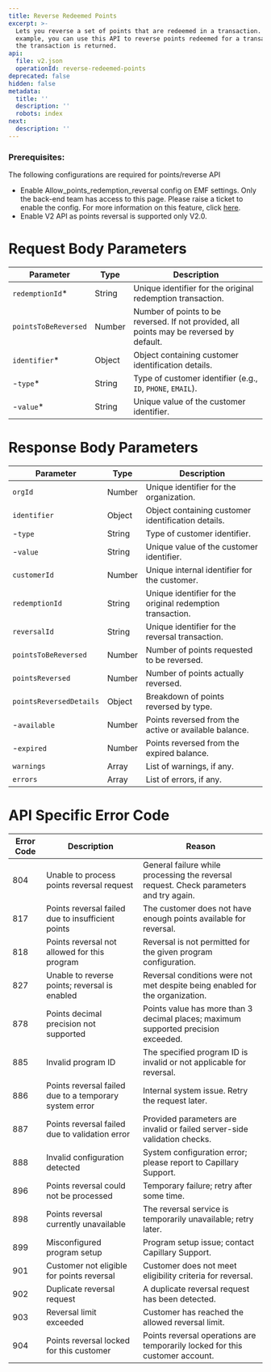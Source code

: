```yaml
---
title: Reverse Redeemed Points
excerpt: >-
  Lets you reverse a set of points that are redeemed in a transaction. For
  example, you can use this API to reverse points redeemed for a transaction if
  the transaction is returned.
api:
  file: v2.json
  operationId: reverse-redeemed-points
deprecated: false
hidden: false
metadata:
  title: ''
  description: ''
  robots: index
next:
  description: ''
---
```

### Prerequisites:

The following configurations are required for points/reverse API

* Enable Allow\_points\_redemption\_reversal config on EMF settings. Only the back-end team has access to this page. Please raise a ticket to enable the config. For more information on this feature, click [here](https://docs.capillarytech.com/docs/actions#points-redemption-reversal).
* Enable V2 API as points reversal is supported only V2.0.

# Request Body Parameters

| Parameter            | Type   | Description                                                                              |
| -------------------- | ------ | ---------------------------------------------------------------------------------------- |
| `redemptionId`\*     | String | Unique identifier for the original redemption transaction.                               |
| `pointsToBeReversed` | Number | Number of points to be reversed. If not provided, all points may be reversed by default. |
| `identifier`\*       | Object | Object containing customer identification details.                                       |
| -`type`\*            | String | Type of customer identifier (e.g., `ID`, `PHONE`, `EMAIL`).                              |
| -`value`\*           | String | Unique value of the customer identifier.                                                 |

# Response Body Parameters

| Parameter               | Type   | Description                                                |
| ----------------------- | ------ | ---------------------------------------------------------- |
| `orgId`                 | Number | Unique identifier for the organization.                    |
| `identifier`            | Object | Object containing customer identification details.         |
| -`type`                 | String | Type of customer identifier.                               |
| -`value`                | String | Unique value of the customer identifier.                   |
| `customerId`            | Number | Unique internal identifier for the customer.               |
| `redemptionId`          | String | Unique identifier for the original redemption transaction. |
| `reversalId`            | String | Unique identifier for the reversal transaction.            |
| `pointsToBeReversed`    | Number | Number of points requested to be reversed.                 |
| `pointsReversed`        | Number | Number of points actually reversed.                        |
| `pointsReversedDetails` | Object | Breakdown of points reversed by type.                      |
| -`available`            | Number | Points reversed from the active or available balance.      |
| -`expired`              | Number | Points reversed from the expired balance.                  |
| `warnings`              | Array  | List of warnings, if any.                                  |
| `errors`                | Array  | List of errors, if any.                                    |

# API Specific Error Code

| Error Code | Description                                            | Reason                                                                                 |
| ---------- | ------------------------------------------------------ | -------------------------------------------------------------------------------------- |
| 804        | Unable to process points reversal request              | General failure while processing the reversal request. Check parameters and try again. |
| 817        | Points reversal failed due to insufficient points      | The customer does not have enough points available for reversal.                       |
| 818        | Points reversal not allowed for this program           | Reversal is not permitted for the given program configuration.                         |
| 827        | Unable to reverse points; reversal is enabled          | Reversal conditions were not met despite being enabled for the organization.           |
| 878        | Points decimal precision not supported                 | Points value has more than 3 decimal places; maximum supported precision exceeded.     |
| 885        | Invalid program ID                                     | The specified program ID is invalid or not applicable for reversal.                    |
| 886        | Points reversal failed due to a temporary system error | Internal system issue. Retry the request later.                                        |
| 887        | Points reversal failed due to validation error         | Provided parameters are invalid or failed server-side validation checks.               |
| 888        | Invalid configuration detected                         | System configuration error; please report to Capillary Support.                        |
| 896        | Points reversal could not be processed                 | Temporary failure; retry after some time.                                              |
| 898        | Points reversal currently unavailable                  | The reversal service is temporarily unavailable; retry later.                          |
| 899        | Misconfigured program setup                            | Program setup issue; contact Capillary Support.                                        |
| 901        | Customer not eligible for points reversal              | Customer does not meet eligibility criteria for reversal.                              |
| 902        | Duplicate reversal request                             | A duplicate reversal request has been detected.                                        |
| 903        | Reversal limit exceeded                                | Customer has reached the allowed reversal limit.                                       |
| 904        | Points reversal locked for this customer               | Points reversal operations are temporarily locked for this customer account.           |